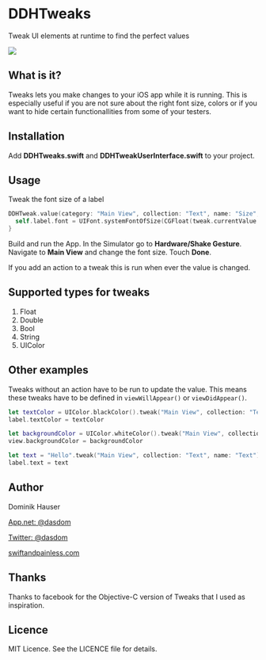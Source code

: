 # DDHTweaks
Tweak UI elements at runtime to find the perfect values

![](https://raw.githubusercontent.com/dasdom/DDHTweaks/master/DDHTweaksDemo/what.gif)

What is it?
-----------

Tweaks lets you make changes to your iOS app while it is running. This is especially useful if you are not sure about the right font size, colors or if you want to hide certain functionallities from some of your testers.

Installation
------------

Add **DDHTweaks.swift** and **DDHTweakUserInterface.swift** to your project.

Usage
-----

Tweak the font size of a label

```swift
DDHTweak.value(category: "Main View", collection: "Text", name: "Size", defaultValue: 20, min: 10, max: 40) { tweak in
  self.label.font = UIFont.systemFontOfSize(CGFloat(tweak.currentValue!))
}
```

Build and run the App. In the Simulator go to **Hardware/Shake Gesture**. Navigate to **Main View** and change the font size. Touch **Done**.

If you add an action to a tweak this is run when ever the value is changed.

Supported types for tweaks
--------------------------

1. Float
2. Double
3. Bool
4. String
5. UIColor

Other examples
--------------

Tweaks without an action have to be run to update the value. This means these tweaks have to be defined in `viewWillAppear()` or `viewDidAppear()`.

```swift
let textColor = UIColor.blackColor().tweak("Main View", collection: "Text", name: "Color")
label.textColor = textColor

let backgroundColor = UIColor.whiteColor().tweak("Main View", collection: "Background", name: "Color")
view.backgroundColor = backgroundColor

let text = "Hello".tweak("Main View", collection: "Text", name: "Text")
label.text = text
```

## Author

Dominik Hauser

[App.net: @dasdom](https://alpha.app.net/dasdom)

[Twitter: @dasdom](https://twitter.com/dasdom)

[swiftandpainless.com](http://swiftandpainless.com)

## Thanks

Thanks to facebook for the Objective-C version of Tweaks that I used as inspiration.

Licence
-------

MIT Licence. See the LICENCE file for details.
